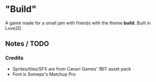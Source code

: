 # "Build"

A game made for a small jam with friends with the theme **build**. Built in Love2D.


## Notes / TODO


### Credits

* Sprites/tiles/SFX are from Canari Games' 1BIT asset pack
* Font is Somepx's Matchup Pro
